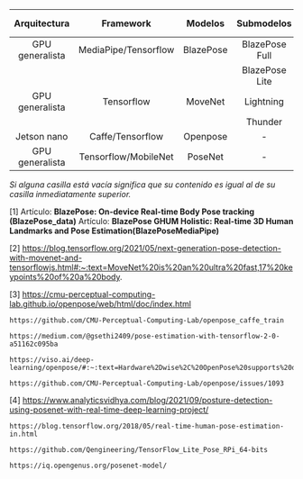

| Arquitectura    | Framework             | Modelos    | Submodelos     | Puntos clave | fps   | url/artículo |
| :-------------: | :-------------------: | :--------: | :------------: | :----------: | :---: | :----------: |
| GPU generalista | MediaPipe/Tensorflow  | BlazePose  | BlazePose Full |      33      |   10  |      [1]     |
|                 |                       |            | BlazePose Lite |      33      |   31  |      [1]     |
| GPU generalista | Tensorflow            | MoveNet    | Lightning      |      17      |  >50  |      [2]     |
|                 |                       |            | Thunder        |      17      |  >30  |      [2]     |
| Jetson nano     | Caffe/Tensorflow      | Openpose   |        -       |      135     |   10  |      [3]     |
| GPU generalista | Tensorflow/MobileNet  | PoseNet    |        -       |      17      |  ~10  |      [4]     |




*Si alguna casilla está vacía significa que su contenido es igual al de su casilla inmediatamente superior.*


[1] Artículo: **BlazePose: On-device Real-time Body Pose tracking (BlazePose_data)**
    Artículo: **BlazePose GHUM Holistic: Real-time 3D Human Landmarks and Pose Estimation(BlazePoseMediaPipe)**
    
    
[2] 
    https://blog.tensorflow.org/2021/05/next-generation-pose-detection-with-movenet-and-tensorflowjs.html#:~:text=MoveNet%20is%20an%20ultra%20fast,17%20keypoints%20of%20a%20body.     
    

[3] 
    https://cmu-perceptual-computing-lab.github.io/openpose/web/html/doc/index.html
    
    https://github.com/CMU-Perceptual-Computing-Lab/openpose_caffe_train

    https://medium.com/@gsethi2409/pose-estimation-with-tensorflow-2-0-a51162c095ba
    
    https://viso.ai/deep-learning/openpose/#:~:text=Hardware%2Dwise%2C%20OpenPose%20supports%20different,Mac%2C%20and%20Nvidia%20Jetson%20TX2.
    
    https://github.com/CMU-Perceptual-Computing-Lab/openpose/issues/1093
    
   
[4] 
    https://www.analyticsvidhya.com/blog/2021/09/posture-detection-using-posenet-with-real-time-deep-learning-project/

    https://blog.tensorflow.org/2018/05/real-time-human-pose-estimation-in.html
    
    https://github.com/Qengineering/TensorFlow_Lite_Pose_RPi_64-bits
    
    https://iq.opengenus.org/posenet-model/
